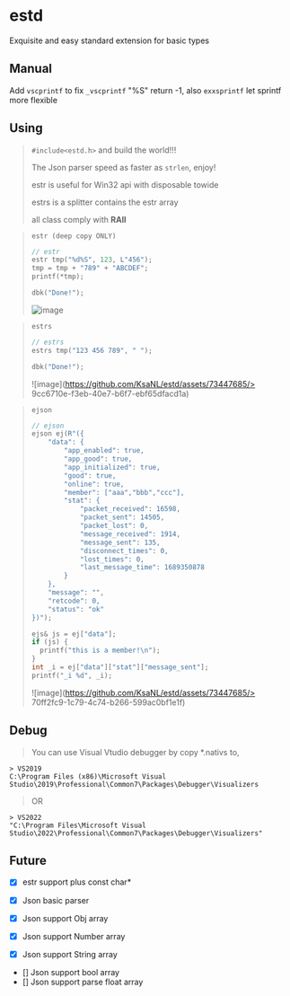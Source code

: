 # estd
Exquisite and easy standard extension for basic types

## Manual
Add `vscprintf` to fix `_vscprintf` "%S" return -1,
also `exxsprintf` let sprintf more flexible

## Using
> `#include<estd.h>` and build the world!!!
>
> The Json parser speed as faster as `strlen`, enjoy!
>
> estr is useful for Win32 api with disposable towide
>
> estrs is a splitter contains the estr array
>
> all class comply with **RAII**
> 

> `estr (deep copy ONLY)`
> ```cpp
> // estr
> estr tmp("%d%S", 123, L"456");
> tmp = tmp + "789" + "ABCDEF";
> printf(*tmp);
> 
> dbk("Done!");
> ```
> ![image](https://github.com/KsaNL/estd/assets/73447685/15225cd3-73c7-481f-b747-87248ac2ea9f)

> `estrs` 
> ```cpp
> // estrs 
> estrs tmp("123 456 789", " ");
> 
> dbk("Done!");
> ```
> ![image](https://github.com/KsaNL/estd/assets/73447685/> 9cc6710e-f3eb-40e7-b6f7-ebf65dfacd1a)

> `ejson`
> ```cpp
> // ejson
> ejson ej(R"({
>     "data": {
>         "app_enabled": true,
>         "app_good": true,
>         "app_initialized": true,
>         "good": true,
>         "online": true,
>         "member": ["aaa","bbb","ccc"],
>         "stat": {
>             "packet_received": 16598,
>             "packet_sent": 14505,
>             "packet_lost": 0,
>             "message_received": 1914,
>             "message_sent": 135,
>             "disconnect_times": 0,
>             "lost_times": 0,
>             "last_message_time": 1689350878
>         }
>     },
>     "message": "",
>     "retcode": 0,
>     "status": "ok"
> })");
> 
> ejs& js = ej["data"];
> if (js) {
>   printf("this is a member!\n");
> }
> int _i = ej["data"]["stat"]["message_sent"];
> printf("_i %d", _i);
> ```
> ![image](https://github.com/KsaNL/estd/assets/73447685/> 70ff2fc9-1c79-4c74-b266-599ac0bf1e1f)


## Debug

> You can use Visual Vtudio debugger by copy *.nativs to, 
```
> VS2019
C:\Program Files (x86)\Microsoft Visual Studio\2019\Professional\Common7\Packages\Debugger\Visualizers
```

> OR 
```
> VS2022
"C:\Program Files\Microsoft Visual Studio\2022\Professional\Common7\Packages\Debugger\Visualizers"
```

## Future
- [x] estr support plus const char*

- [x] Json basic parser
- [x] Json support Obj array
- [x] Json support Number array
- [x] Json support String array
- [] Json support bool array
- [] Json support parse float array
